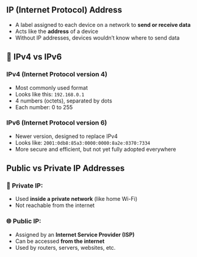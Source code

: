 ## IP (Internet Protocol) Address
- A label assigned to each device on a network to **send or receive data**
- Acts like the **address** of a device
- Without IP addresses, devices wouldn’t know where to send data

## 🔢 IPv4 vs IPv6
### IPv4 (Internet Protocol version 4)
- Most commonly used format
- Looks like this: `192.168.0.1`
- 4 numbers (octets), separated by dots
- Each number: 0 to 255

### IPv6 (Internet Protocol version 6)
- Newer version, designed to replace IPv4
- Looks like: `2001:0db8:85a3:0000:0000:8a2e:0370:7334`
- More secure and efficient, but not yet fully adopted everywhere

## Public vs Private IP Addresses
### 🔐 Private IP:
- Used **inside a private network** (like home Wi-Fi)
- Not reachable from the internet

### 🌐 Public IP:
- Assigned by an **Internet Service Provider (ISP)**
- Can be accessed **from the internet**
- Used by routers, servers, websites, etc.
